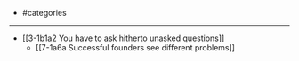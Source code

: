 - #categories
---
- [[3-1b1a2 You have to ask hitherto unasked questions]]
  - [[7-1a6a Successful founders see different problems]]
